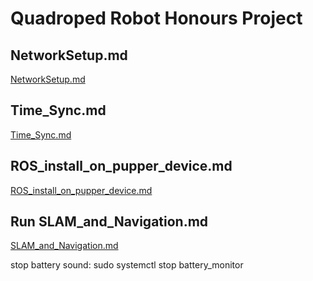 # Quadroped Robot Honours Project

## NetworkSetup.md

[NetworkSetup.md](NetworkSetup.md)

## Time_Sync.md

[Time_Sync.md](Time_Sync.md)

## ROS_install_on_pupper_device.md

[ROS_install_on_pupper_device.md](ROS_install_on_pupper_device.md)

## Run SLAM_and_Navigation.md

[SLAM_and_Navigation.md](SLAM_and_Navigation.md)

stop battery sound:  sudo systemctl stop battery_monitor 
